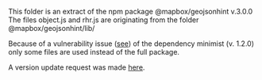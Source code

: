 This folder is an extract of the npm package @mapbox/geojsonhint v.3.0.0
The files object.js and rhr.js are originating from the folder @mapbox/geojsonhint/lib/

Because of a vulnerability issue ([see](https://npmjs.com/advisories/1179)) of the dependency minimist (v. 1.2.0)
only some files are used instead of the full package.

A version update request was made [here](https://github.com/mapbox/geojsonhint/issues/78#issue-590466201).
